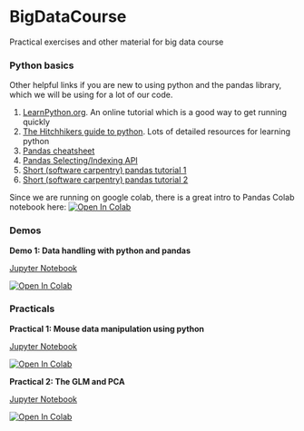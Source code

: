 # BigDataCourse
Practical exercises and other material for big data course

### Python basics

Other helpful links if you are new to using python and the pandas library, which we will be using for a lot of our code.
1. [LearnPython.org](https://www.learnpython.org/). An online tutorial which is a good way to get running quickly
2. [The Hitchhikers guide to python](https://docs.python-guide.org/intro/learning/). Lots of detailed resources for learning python
2. [Pandas cheatsheet](https://pandas.pydata.org/Pandas_Cheat_Sheet.pdf)
3. [Pandas Selecting/Indexing API](https://pandas.pydata.org/pandas-docs/stable/user_guide/indexing.html)
4. [Short (software carpentry) pandas tutorial 1](https://swcarpentry.github.io/python-novice-gapminder/07-reading-tabular/index.html)
5. [Short (software carpentry) pandas tutorial 2](https://swcarpentry.github.io/python-novice-gapminder/08-data-frames/index.html)

Since we are running on google colab, there is a great intro to Pandas Colab notebook here: [![Open In Colab](https://colab.research.google.com/assets/colab-badge.svg)](https://colab.research.google.com/notebooks/mlcc/intro_to_pandas.ipynb)


### Demos

**Demo 1: Data handling with python and pandas**

[Jupyter Notebook](demos/Pandas_demo.ipynb)

[![Open In Colab](https://colab.research.google.com/assets/colab-badge.svg)](https://colab.research.google.com/github/predictive-clinical-neuroscience/BigDataCourse/blob/main/demos/Pandas_demo.ipynb)

### Practicals

**Practical 1: Mouse data manipulation using python**

[Jupyter Notebook](practicals/Big_data_mouse_practical_2024.ipynb)

[![Open In Colab](https://colab.research.google.com/assets/colab-badge.svg)](https://colab.research.google.com/github/predictive-clinical-neuroscience/BigDataCourse/blob/main/practicals/Big_data_mouse_practical_2024.ipynb)

**Practical 2: The GLM and PCA**

[Jupyter Notebook](practicals/GLM_PCA_practical.ipynb)

[![Open In Colab](https://colab.research.google.com/assets/colab-badge.svg)](https://colab.research.google.com/github/predictive-clinical-neuroscience/BigDataCourse/blob/main/practicals/Big_data_GLM_PCA_practical.ipynb)